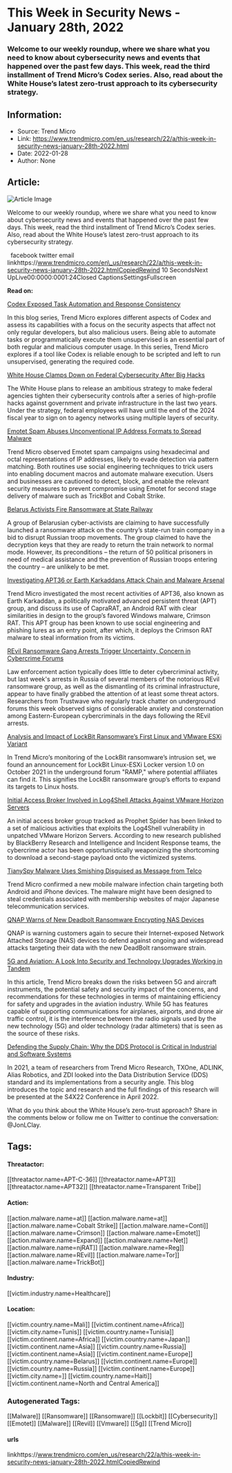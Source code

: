 # This Week in Security News - January 28th, 2022
### Welcome to our weekly roundup, where we share what you need to know about cybersecurity news and events that happened over the past few days. This week, read the third installment of Trend Micro’s Codex series. Also, read about the White House’s latest zero-trust approach to its cybersecurity strategy.

## Information:
+ Source: Trend Micro
+ Link: https://www.trendmicro.com/en_us/research/22/a/this-week-in-security-news-january-28th-2022.html
+ Date: 2022-01-28
+ Author: None


## Article:
![Article Image](https://www.trendmicro.com/content/dam/trendmicro/global/en/research/week-in-security-news.jpg)





Welcome to our weekly roundup, where we share what you need to know about cybersecurity news and events that happened over the past few days. This week, read the third installment of Trend Micro’s Codex series. Also, read about the White House’s latest zero-trust approach to its cybersecurity strategy.







  facebook twitter email linkhttps://www.trendmicro.com/en\_us/research/22/a/this-week-in-security-news-january-28th-2022.htmlCopiedRewind 10 SecondsNext UpLive00:0000:0001:24Closed CaptionsSettingsFullscreen




  

**Read on:**  




[Codex Exposed Task Automation and Response Consistency](/en_us/research/22/a/codex-exposed-task-automation-and-response-consistency.html)


In this blog series, Trend Micro explores different aspects of Codex and assess its capabilities with a focus on the security aspects that affect not only regular developers, but also malicious users. Being able to automate tasks or programmatically execute them unsupervised is an essential part of both regular and malicious computer usage. In this series, Trend Micro explores if a tool like Codex is reliable enough to be scripted and left to run unsupervised, generating the required code.


[White House Clamps Down on Federal Cybersecurity After Big Hacks](https://www.cnn.com/2022/01/26/politics/white-house-cybersecurity-strategy/index.html)


The White House plans to release an ambitious strategy to make federal agencies tighten their cybersecurity controls after a series of high-profile hacks against government and private infrastructure in the last two years. Under the strategy, federal employees will have until the end of the 2024 fiscal year to sign on to agency networks using multiple layers of security.


[Emotet Spam Abuses Unconventional IP Address Formats to Spread Malware](/en_us/research/22/a/emotet-spam-abuses-unconventional-ip-address-formats-spread-malware.html)


Trend Micro observed Emotet spam campaigns using hexadecimal and octal representations of IP addresses, likely to evade detection via pattern matching. Both routines use social engineering techniques to trick users into enabling document macros and automate malware execution. Users and businesses are cautioned to detect, block, and enable the relevant security measures to prevent compromise using Emotet for second stage delivery of malware such as TrickBot and Cobalt Strike.


[Belarus Activists Fire Ransomware at State Railway](https://www.infosecurity-magazine.com/news/belarus-activists-fire-ransomware/)


A group of Belarusian cyber-activists are claiming to have successfully launched a ransomware attack on the country’s state-run train company in a bid to disrupt Russian troop movements. The group claimed to have the decryption keys that they are ready to return the train network to normal mode. However, its preconditions – the return of 50 political prisoners in need of medical assistance and the prevention of Russian troops entering the country – are unlikely to be met.


[Investigating APT36 or Earth Karkaddans Attack Chain and Malware Arsenal](/en_us/research/22/a/investigating-apt36-or-earth-karkaddans-attack-chain-and-malware.html)


Trend Micro investigated the most recent activities of APT36, also known as Earth Karkaddan, a politically motivated advanced persistent threat (APT) group, and discuss its use of CapraRAT, an Android RAT with clear similarities in design to the group’s favored Windows malware, Crimson RAT. This APT group has been known to use social engineering and phishing lures as an entry point, after which, it deploys the Crimson RAT malware to steal information from its victims.


[REvil Ransomware Gang Arrests Trigger Uncertainty, Concern in Cybercrime Forums](https://www.darkreading.com/threat-intelligence/revil-arrests-trigger-uncertainty-concern-in-cybercrime-forums)


Law enforcement action typically does little to deter cybercriminal activity, but last week's arrests in Russia of several members of the notorious REvil ransomware group, as well as the dismantling of its criminal infrastructure, appear to have finally grabbed the attention of at least some threat actors. Researchers from Trustwave who regularly track chatter on underground forums this week observed signs of considerable anxiety and consternation among Eastern-European cybercriminals in the days following the REvil arrests.


[Analysis and Impact of LockBit Ransomware’s First Linux and VMware ESXi Variant](/en_us/research/22/a/analysis-and-Impact-of-lockbit-ransomwares-first-linux-and-vmware-esxi-variant.html)


In Trend Micro’s monitoring of the LockBit ransomware’s intrusion set, we found an announcement for LockBit Linux-ESXi Locker version 1.0 on October 2021 in the underground forum "RAMP," where potential affiliates can find it. This signifies the LockBit ransomware group’s efforts to expand its targets to Linux hosts.


[Initial Access Broker Involved in Log4Shell Attacks Against VMware Horizon Servers](https://thehackernews.com/2022/01/initial-access-broker-involved-in.html)


An initial access broker group tracked as Prophet Spider has been linked to a set of malicious activities that exploits the Log4Shell vulnerability in unpatched VMware Horizon Servers. According to new research published by BlackBerry Research and Intelligence and Incident Response teams, the cybercrime actor has been opportunistically weaponizing the shortcoming to download a second-stage payload onto the victimized systems.


[TianySpy Malware Uses Smishing Disguised as Message from Telco](/en_us/research/22/a/tianyspy-malware-uses-smishing-disguised-as-message-from-telco.html)


Trend Micro confirmed a new mobile malware infection chain targeting both Android and iPhone devices. The malware might have been designed to steal credentials associated with membership websites of major Japanese telecommunication services.


[QNAP Warns of New Deadbolt Ransomware Encrypting NAS Devices](https://www.bleepingcomputer.com/news/security/qnap-warns-of-new-deadbolt-ransomware-encrypting-nas-devices/)


QNAP is warning customers again to secure their Internet-exposed Network Attached Storage (NAS) devices to defend against ongoing and widespread attacks targeting their data with the new DeadBolt ransomware strain.


[5G and Aviation: A Look Into Security and Technology Upgrades Working in Tandem](https://www.trendmicro.com/vinfo/tmr/?/us/security/news/internet-of-things/5g-and-aviation-looking-at-security-and-technology-upgrades-working-in-tandem)


In this article, Trend Micro breaks down the risks between 5G and aircraft instruments, the potential safety and security impact of the concerns, and recommendations for these technologies in terms of maintaining efficiency for safety and upgrades in the aviation industry. While 5G has features capable of supporting communications for airplanes, airports, and drone air traffic control, it is the interference between the radio signals used by the new technology (5G) and older technology (radar altimeters) that is seen as the source of these risks.


[Defending the Supply Chain: Why the DDS Protocol is Critical in Industrial and Software Systems](/en_us/research/22/a/defending-the-supply-chain-why-dds-is-critical-in-industrial-and-software-systems.html)


In 2021, a team of researchers from Trend Micro Research, TXOne, ADLINK, Alias Robotics, and ZDI looked into the Data Distribution Service (DDS) standard and its implementations from a security angle. This blog introduces the topic and research and the full findings of this research will be presented at the S4X22 Conference in April 2022.


What do you think about the White House’s zero-trust approach? Share in the comments below or follow me on Twitter to continue the conversation: @JonLClay.  










## Tags:

#### Threatactor:
[[threatactor.name=APT-C-36]] [[threatactor.name=APT3]] [[threatactor.name=APT32]] [[threatactor.name=Transparent Tribe]]

#### Action:
[[action.malware.name=at]] [[action.malware.name=at]] [[action.malware.name=Cobalt Strike]] [[action.malware.name=Conti]] [[action.malware.name=Crimson]] [[action.malware.name=Emotet]] [[action.malware.name=Expand]] [[action.malware.name=Net]] [[action.malware.name=njRAT]] [[action.malware.name=Reg]] [[action.malware.name=REvil]] [[action.malware.name=Tor]] [[action.malware.name=TrickBot]]

#### Industry:
[[victim.industry.name=Healthcare]]

#### Location:
[[victim.country.name=Mali]] [[victim.continent.name=Africa]] [[victim.city.name=Tunis]] [[victim.country.name=Tunisia]] [[victim.continent.name=Africa]] [[victim.country.name=Japan]] [[victim.continent.name=Asia]] [[victim.country.name=Russia]] [[victim.continent.name=Asia]] [[victim.continent.name=Europe]] [[victim.country.name=Belarus]] [[victim.continent.name=Europe]] [[victim.country.name=Russia]] [[victim.continent.name=Europe]] [[victim.city.name=]] [[victim.country.name=Haiti]] [[victim.continent.name=North and Central America]]

### Autogenerated Tags:
[[Malware]] [[Ransomware]] [[Ransomware]] [[Lockbit]] [[Cybersecurity]] [[Emotet]] [[Malware]] [[Revil]] [[Vmware]] [[5g]] [[Trend Micro]]
#### urls
linkhttps://www.trendmicro.com/en_us/research/22/a/this-week-in-security-news-january-28th-2022.htmlCopiedRewind

